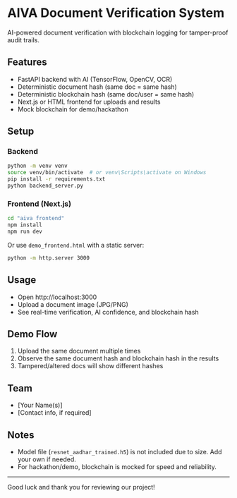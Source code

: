 # AIVA Document Verification System

AI-powered document verification with blockchain logging for tamper-proof audit trails.

## Features
- FastAPI backend with AI (TensorFlow, OpenCV, OCR)
- Deterministic document hash (same doc = same hash)
- Deterministic blockchain hash (same doc/user = same hash)
- Next.js or HTML frontend for uploads and results
- Mock blockchain for demo/hackathon

## Setup

### Backend
```bash
python -m venv venv
source venv/bin/activate  # or venv\Scripts\activate on Windows
pip install -r requirements.txt
python backend_server.py
```

### Frontend (Next.js)
```bash
cd "aiva frontend"
npm install
npm run dev
```
Or use `demo_frontend.html` with a static server:
```bash
python -m http.server 3000
```

## Usage
- Open http://localhost:3000
- Upload a document image (JPG/PNG)
- See real-time verification, AI confidence, and blockchain hash

## Demo Flow
1. Upload the same document multiple times
2. Observe the same document hash and blockchain hash in the results
3. Tampered/altered docs will show different hashes

## Team
- [Your Name(s)]
- [Contact info, if required]

## Notes
- Model file (`resnet_aadhar_trained.h5`) is not included due to size. Add your own if needed.
- For hackathon/demo, blockchain is mocked for speed and reliability.

---
Good luck and thank you for reviewing our project! 